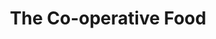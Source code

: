 ---
title: "The Co-operative Food"
url: /keighley/the-co-operative-food-broomhill-avenue/
shop: supermarket
---